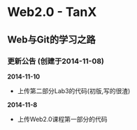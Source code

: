 Web2.0  -  TanX
===============
Web与Git的学习之路
------------------------------------------
### 更新公告 (创建于2014-11-08)
<b>2014-11-10</b><br />
* 上传第二部分Lab3的代码(初版,写的很渣)

<b>2014-11-8</b><br />
* 上传Web2.0课程第一部分的代码
